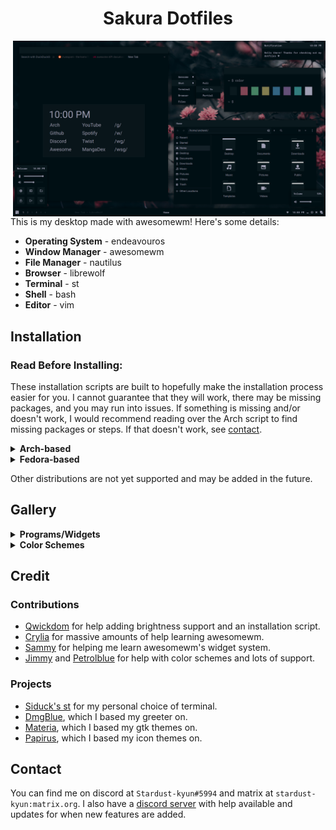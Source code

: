 <h1 align=center>Sakura Dotfiles</h1>

<img src="src/thumbnail.png" alt="img" align="right" width="500px">

This is my desktop made with awesomewm! Here's some details:

- **Operating System** - endeavouros
- **Window Manager** - awesomewm
- **File Manager** - nautilus
- **Browser** - librewolf
- **Terminal** - st
- **Shell** - bash
- **Editor** - vim

## Installation

### Read Before Installing:

These installation scripts are built to hopefully make the installation process easier for you. I cannot guarantee that they will work, there may be missing packages, and you may run into issues. If something is missing and/or doesn't work, I would recommend reading over the Arch script to find missing packages or steps. If that doesn't work, see <a href="#contact">contact</a>.

<details>
<summary><b>Arch-based</b></summary>

### Arch

Using archinstall (relevant options):

- User account - Create a user with sudo access
- Profile - `xorg`
- Audio - `pipewire`
- Additional packages - `git`

### EndeavourOS

Install a minimal system without a desktop environment.

### After System Installation

```
$ git clone https://github.com/stardust-kyun/dotfiles ~/dotfiles
$ cd ~/dotfiles
$ ./install-arch.sh

# Install with log
$ script -c ./install-arch.sh ~/dotfiles-log.txt 
```

</details>

<details>
<summary><b>Fedora-based</b></summary>

# Read:

This script is still in development and may have a lot of issues. Some things may not work, use with caution.

### Fedora

Install Fedora Workstation.

### After System Installation

```
$ git clone https://github.com/stardust-kyun/dotfiles ~/dotfiles
$ cd ~/dotfiles
$ ./install-fedora.sh

# Install with log
$ script -c ./install-fedora.sh ~/dotfiles-log.txt 
```

</details>

Other distributions are not yet supported and may be added in the future.

## Gallery

<details>
<summary><b>Programs/Widgets</b></summary>

### Terminal
![terminal](src/terminal.png)

### Graphical
![graphical](src/graphical.png)

### Widget
![widget](src/widget.png)

### Browser
![browser](src/browser.png)

### Launcher
![launcher](src/launcher.png)

</details>

<details>
<summary><b>Color Schemes</b></summary>

### Sakura
![terminal](src/sakura.png)

### Bloom
![graphical](src/bloom.png)

### Shore
![widget](src/shore.png)

### Wave
![browser](src/wave.png)

### Shuttle
![launcher](src/shuttle.png)

</details>

## Credit

### Contributions

- [Qwickdom](https://github.com/Qwickdom) for help adding brightness support and an installation script.
- [Crylia](https://github.com/Crylia) for massive amounts of help learning awesomewm.
- [Sammy](https://github.com/TorchedSammy) for helping me learn awesomewm's widget system.
- [Jimmy](https://github.com/Jimmysit0) and [Petrolblue](https://github.com/petrolblue) for help with color schemes and lots of support.

### Projects

- [Siduck's st](https://github.com/siduck76/st) for my personal choice of terminal.
- [DmgBlue](https://github.com/davidmogar/lightdm-webkit2-dmg_blue), which I based my greeter on.
- [Materia](https://github.com/nana-4/materia-theme), which I based my gtk themes on.
- [Papirus](https://github.com/PapirusDevelopmentTeam/papirus-icon-theme), which I based my icon themes on.

## Contact

You can find me on discord at `Stardust-kyun#5994` and matrix at `stardust-kyun:matrix.org`. I also have a [discord server](https://discord.gg/38hQb6V8AW) with help available and updates for when new features are added.
